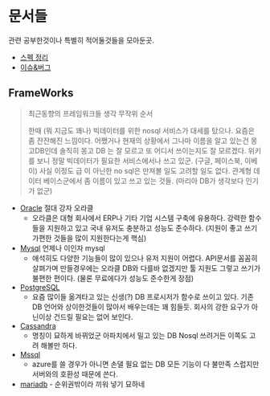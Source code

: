 # 문서들

관련 공부한것이나 특별히 적어둘것들을 모아둔곳.

- [스펙 정리](https://github.com/sipubot/WIKI/blob/master/DataBase/SPEC.md)
- [이슈&버그](https://github.com/sipubot/WIKI/blob/master/DataBase/ISSUE%26BUG.md)

## FrameWorks

>최근동향의 프레임워크들 생각 무작위 순서
>
>한때 (뭐 지금도 꽤나) 빅데이터를 위한 nosql 서비스가 대세를 탔으나. 요즘은 좀 잔잔해진 느낌이다. 어쨌거나 현재의 상황에서 그나마 이름을 알고 있는건 몽고DB인데 솔직히 몽고 DB 는 잘 모르고 또 어디서 쓰이는지도 잘 모르겠다. 위키를 보니 정말 빅데이터가 필요한 서비스에서나 쓰고 있군. (구글, 페이스북, 이베이) 사실 이정도 급 이 아닌한 no sql은 만져볼 일도 고려할 일도 없다. 관계형 데이터 베이스군에서 좀 이름이 있고 쓰고 있는 것들. (마리아 DB가 생각보다 인기가 없군)

- [Oracle](https://www.oracle.com/index.html) 절대 강자 오라클
  - 오라클은 대형 회사에서 ERP나 기타 기업 시스템 구축에 유용하다. 강력한 함수들을 지원하고 있고 국내 유저도 충분하고 성능도 준수하다. (지원이 좋고 쓰기가편한 것들을 많이 지원한다는게 핵심)
- [Mysql](https://www.mysql.com/) 언제나 이인자 mysql
  - 애석히도 다양한 기능들이 많이 있으나 유저 지원이 어렵다. API문서를 꼼꼼히 살펴가며 만들경우에는 오라클 DB와 다를바 없겠지만 툴 지원도 그렇고 쓰기가 불편한 편이다. (물론 무료에다가 성능도 준수한게 장점)
- [PostgreSQL](https://www.postgresql.org/)
  - 요즘 많이들 옮겨타고 있는 신생(?) DB  프로시저가 함수로 쓰이고 있다. 기존 DB 언어와 상이한것들이 많아서 배우는데는 꽤 힘들듯. 회사의 강한 요구가 아닌이상 건드릴 필요는 없어 보인다.
- [Cassandra](http://cassandra.apache.org/)
  - 명칭이 묘하게 바뀌었군 아파치에서 밀고 있는 DB Nosql 쓰려거든 이쪽도 고려 해볼만 하다.
- [Mssql](https://www.microsoft.com/ko-kr/server-cloud/products/sql-server/overview.aspx)
  - azure를 쓸 경우가 아니면 손댈 필요 없는 DB 모든 기능이 다 불만족 스럽지만 서버와의 호환성 때문에 쓴다.
- [mariadb](https://mariadb.org/) - 순위권밖이라 끼워 넣기 묘하네
